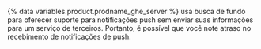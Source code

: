 {% data variables.product.prodname_ghe_server %} usa busca de fundo para oferecer suporte para notificações push sem enviar suas informações para um serviço de terceiros. Portanto, é possível que você note atraso no recebimento de notificações de push.